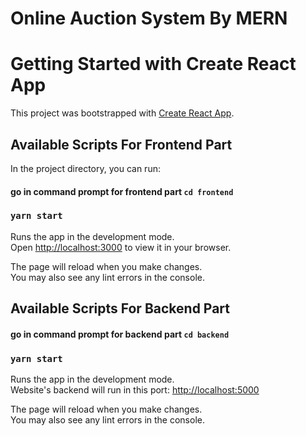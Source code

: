 # Online Auction System By MERN 


# Getting Started with Create React App

This project was bootstrapped with [Create React App](https://github.com/facebook/create-react-app).

## Available Scripts For Frontend Part

In the project directory, you can run:

#### go in command prompt for frontend part `cd frontend`

### `yarn start`

Runs the app in the development mode.\
Open [http://localhost:3000](http://localhost:3000) to view it in your browser.

The page will reload when you make changes.\
You may also see any lint errors in the console.


## Available Scripts For Backend Part

#### go in command prompt for backend part `cd backend`

### `yarn start`

Runs the app in the development mode.\
Website's backend will run in this port: [http://localhost:5000](http://localhost:5000)

The page will reload when you make changes.\
You may also see any lint errors in the console.


